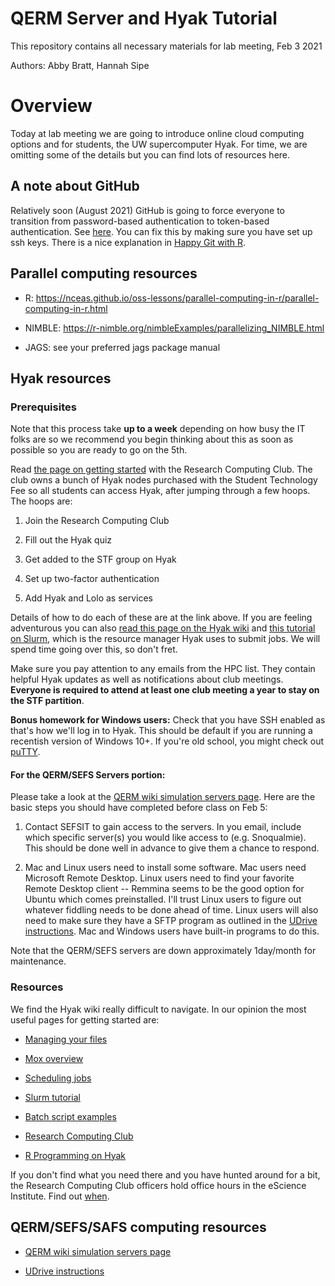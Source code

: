 # QERM Server and Hyak Tutorial
This repository contains all necessary materials for lab meeting, Feb 3 2021

Authors: Abby Bratt, Hannah Sipe

# Overview

Today at lab meeting we are going to introduce online cloud computing options and for students, the UW supercomputer Hyak. For time, we are omitting some of the details but you can find lots of resources here. 

## A note about GitHub

Relatively soon (August 2021) GitHub is going to force everyone to transition from password-based authentication to token-based authentication. See [here](https://github.blog/2020-12-15-token-authentication-requirements-for-git-operations/). You can fix this by making sure you have set up ssh keys. There is a nice explanation in [Happy Git with R](https://happygitwithr.com/ssh-keys.html).

## Parallel computing resources

  * R: https://nceas.github.io/oss-lessons/parallel-computing-in-r/parallel-computing-in-r.html
  
  * NIMBLE: https://r-nimble.org/nimbleExamples/parallelizing_NIMBLE.html
  
  * JAGS: see your preferred jags package manual

## Hyak resources

### Prerequisites 

Note that this process take **up to a week** depending on how busy the IT folks are so we recommend you begin thinking about this as soon as possible so you are ready to go on the 5th. 

Read [the page on getting started](https://depts.washington.edu/uwrcc/getting-started-2/getting-started/) with the Research Computing Club. The club owns a bunch of Hyak nodes purchased with the Student Technology Fee so all students can access Hyak, after jumping through a few hoops. The hoops are:

  1. Join the Research Computing Club
  
  2. Fill out the Hyak quiz
  
  3. Get added to the STF group on Hyak
  
  4. Set up two-factor authentication
  
  5. Add Hyak and Lolo as services

Details of how to do each of these are at the link above. If you are feeling adventurous you can also [read this page on the Hyak wiki](https://wiki.cac.washington.edu/display/hyakusers/Hyak+mox+Overview) and [this tutorial on Slurm](https://wiki.cac.washington.edu/display/hyakusers/Mox_scheduler), which is the resource manager Hyak uses to submit jobs. We will spend time going over this, so don't fret. 

Make sure you pay attention to any emails from the HPC list. They contain helpful Hyak updates as well as notifications about club meetings. **Everyone is required to attend at least one club meeting a year to stay on the STF partition**. 

**Bonus homework for Windows users:** Check that you have SSH enabled as that's how we'll log in to Hyak. This should be default if you are running a recentish version of Windows 10+. If you're old school, you might check out [puTTY](https://www.putty.org/). 

#### For the QERM/SEFS Servers portion:
Please take a look at the [QERM wiki simulation servers page](http://wiki.cbr.washington.edu/qerm/index.php/QERM_simulation_servers). Here are the basic steps you should have completed before class on Feb 5:

  1. Contact SEFSIT to gain access to the servers. In you email, include which specific server(s) you would like access to (e.g. Snoqualmie). This should be done well in advance to give them a chance to respond.
  
  2. Mac and Linux users need to install some software. Mac users need Microsoft Remote Desktop. Linux users need to find your favorite Remote Desktop client -- Remmina seems to be the good option for Ubuntu which comes preinstalled. I'll trust Linux users to figure out whatever fiddling needs to be done ahead of time. Linux users will also need to make sure they have a SFTP program as outlined in the [UDrive instructions](https://itconnect.uw.edu/wares/online-storage/u-drive-central-file-storage-for-users/). Mac and Windows users have built-in programs to do this.
  
Note that the QERM/SEFS servers  are down approximately 1day/month for maintenance. 

###  Resources

We find the Hyak wiki really difficult to navigate. In our opinion the most useful pages for getting started are:

  * [Managing your files](https://wiki.cac.washington.edu/display/hyakusers/Managing+your+Files)
  
  * [Mox overview](https://wiki.cac.washington.edu/display/hyakusers/Hyak+mox+Overview)
  
  * [Scheduling jobs](https://wiki.cac.washington.edu/display/hyakusers/Mox_scheduler)
  
  * [Slurm tutorial](https://slurm.schedmd.com/quickstart.html)
  
  * [Batch script examples](https://support.ceci-hpc.be/doc/_contents/QuickStart/SubmittingJobs/SlurmTutorial.html#more-submission-script-examples)
  
  * [Research Computing Club](https://depts.washington.edu/uwrcc/)
  
  * [R Programming on Hyak](https://wiki.cac.washington.edu/display/hyakusers/Hyak+R+programming)
  
If you don't find what you need there and you have hunted around for a bit, the Research Computing Club officers hold office hours in the eScience Institute. Find out [when](https://escience.washington.edu/office-hours/). 

## QERM/SEFS/SAFS computing resources

  * [QERM wiki simulation servers page](http://wiki.cbr.washington.edu/qerm/index.php/QERM_simulation_servers)
  
  * [UDrive instructions](https://itconnect.uw.edu/wares/online-storage/u-drive-central-file-storage-for-users/)
